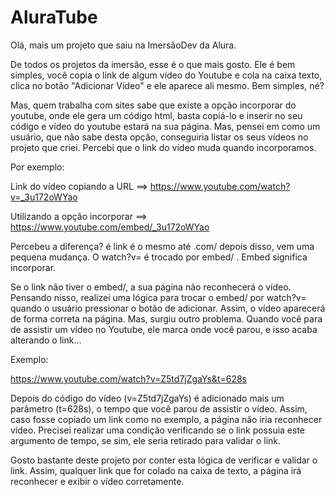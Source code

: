 # AluraTube

Olá, mais um projeto que saiu na ImersãoDev da Alura.

De todos os projetos da imersão, esse é o que mais gosto. Ele é bem simples, você copia o link de algum vídeo do Youtube e cola na caixa texto, clica no botão "Adicionar Vídeo" e ele aparece ali mesmo. Bem simples, né?

Mas, quem trabalha com sites sabe que existe a opção incorporar do youtube, onde ele gera um código html, basta copiá-lo e inserir no seu código e vídeo do youtube estará na sua página. Mas, pensei em como um usuário, que não sabe desta opção, conseguiria listar os seus vídeos no projeto que criei. Percebi que o link do vídeo muda quando incorporamos.

Por exemplo: 

Link do vídeo copiando a URL  ==> https://www.youtube.com/watch?v=_3u172oWYao 

Utilizando a opção incorporar ==> https://www.youtube.com/embed/_3u172oWYao
             
Percebeu a diferença? é link é o mesmo até .com/ depois disso, vem uma pequena mudança. O watch?v= é trocado por embed/ . Embed significa incorporar.

Se o link não tiver o embed/, a sua página não reconhecerá o vídeo. Pensando nisso, realizei uma lógica para trocar o embed/ por watch?v= quando o usuário pressionar o botão de adicionar. Assim, o vídeo aparecerá de forma correta na página. Mas, surgiu outro problema. Quando você para de assistir um vídeo no Youtube, ele marca onde você parou, e isso acaba alterando o link...

Exemplo:

https://www.youtube.com/watch?v=Z5td7jZgaYs&t=628s

Depois do código do vídeo (v=Z5td7jZgaYs) é adicionado mais um parâmetro (t=628s), o tempo que você parou de assistir o vídeo. Assim, caso fosse copiado um link como no exemplo, a página não iria reconhecer vídeo. Precisei realizar uma condição verificando se o link possuia este argumento de tempo, se sim, ele seria retirado para validar o link.

Gosto bastante deste projeto por conter esta lógica de verificar e validar o link. Assim, qualquer link que for colado na caixa de texto, a página irá reconhecer e exibir o vídeo corretamente.
